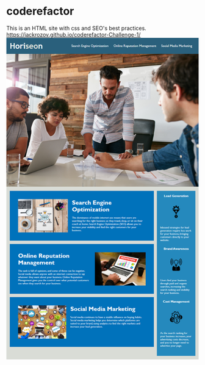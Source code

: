 # coderefactor
This is an HTML site with css and SEO's best practices.
https://jackrozov.github.io/coderefactor-Challenge-1/
![alt text](assets/images/01-html-css-git-homework-demo.png)